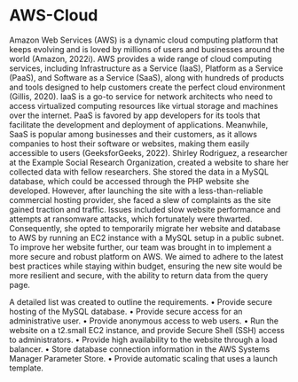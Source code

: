 # AWS-Cloud
Amazon Web Services (AWS) is a dynamic cloud computing platform that keeps evolving and is loved by millions of users and businesses around the world (Amazon, 2022i). AWS provides a wide range of cloud computing services, including Infrastructure as a Service (IaaS), Platform as a Service (PaaS), and Software as a Service (SaaS), along with hundreds of products and tools designed to help customers create the perfect cloud environment (Gillis, 2020). IaaS is a go-to service for network architects who need to access virtualized computing resources like virtual storage and machines over the internet. PaaS is favored by app developers for its tools that facilitate the development and deployment of applications. Meanwhile, SaaS is popular among businesses and their customers, as it allows companies to host their software or websites, making them easily accessible to users (GeeksforGeeks, 2022). Shirley Rodriguez, a researcher at the Example Social Research Organization, created a website to share her collected data with fellow researchers. She stored the data in a MySQL database, which could be accessed through the PHP website she developed. However, after launching the site with a less-than-reliable commercial hosting provider, she faced a slew of complaints as the site gained traction and traffic. Issues included slow website performance and attempts at ransomware attacks, which fortunately were thwarted. Consequently, she opted to temporarily migrate her website and database to AWS by running an EC2 instance with a MySQL setup in a public subnet. To improve her website further, our team was brought in to implement a more secure and robust platform on AWS. We aimed to adhere to the latest best practices while staying within budget, ensuring the new site would be more resilient and secure, with the ability to return data from the query page. 

A detailed list was created to outline the requirements.
• Provide secure hosting of the MySQL database.
• Provide secure access for an administrative user.
• Provide anonymous access to web users.
• Run the website on a t2.small EC2 instance, and provide Secure Shell (SSH) access to administrators.
• Provide high availability to the website through a load balancer.
• Store database connection information in the AWS Systems Manager Parameter Store.
• Provide automatic scaling that uses a launch template.
